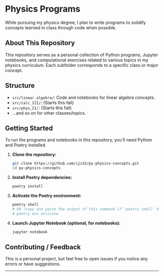 # Physics Programs

While pursuing my physics degree, I plan to write programs to solidify concepts learned in class through code when possible.

## About This Repository

This repository serves as a personal collection of Python programs, Jupyter notebooks, and computational exercises related to various topics in my physics curriculum. Each subfolder corresponds to a specific class or major concept.

## Structure

  * `src/linear_algebra/`: Code and notebooks for linear algebra concepts.
  * `src/calc_III/`: (Starts this fall)
  * `src/phys_II/`: (Starts this fall)
  * ...and so on for other classes/topics.

## Getting Started

To run the programs and notebooks in this repository, you'll need Python and Poetry installed.

1.  **Clone the repository:**
    ```bash
    git clone https://github.com/ijs32/py-physics-concepts.git
    cd py-physics-concepts
    ```
2.  **Install Poetry dependencies:**
    ```bash
    poetry install
    ```
3.  **Activate the Poetry environment:**
    ```bash
    poetry shell
    # OR (copy and paste the output of this command if 'poetry shell' doesn't work for your setup)
    # poetry env activate
    ```
4.  **Launch Jupyter Notebook (optional, for notebooks):**
    ```bash
    jupyter notebook
    ```

## Contributing / Feedback

This is a personal project, but feel free to open issues if you notice any errors or have suggestions.

-----